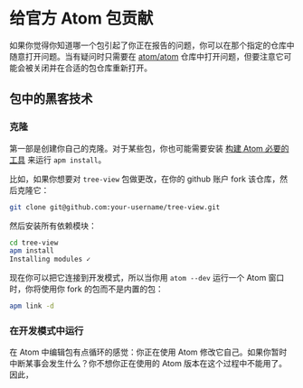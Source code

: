 # 给官方 Atom 包贡献

如果你觉得你知道哪一个包引起了你正在报告的问题，你可以在那个指定的仓库中随意打开问题。当有疑问时只需要在 [atom/atom](https://github.com/atom/atom) 仓库中打开问题，但要注意它可能会被关闭并在合适的包仓库重新打开。

## 包中的黑客技术

### 克隆

第一部是创建你自己的克隆。对于某些包，你也可能需要安装 [构建 Atom 必要的工具](https://flight-manual.atom.io/hacking-atom/sections/hacking-on-atom-core/#building) 来运行 `apm install`。

比如，如果你想要对 `tree-view` 包做更改，在你的 github 账户 fork 该仓库，然后克隆它：

```bash
git clone git@github.com:your-username/tree-view.git
```

然后安装所有依赖模块：

```bash
cd tree-view
apm install
Installing modules ✓
```

现在你可以把它连接到开发模式，所以当你用 `atom --dev` 运行一个 Atom 窗口时，你将使用你 fork 的包而不是内置的包：

```bash
apm link -d
```

### 在开发模式中运行

在 Atom 中编辑包有点循环的感觉：你正在使用 Atom 修改它自己。如果你暂时中断某事会发生什么？你不想你正在使用的 Atom 版本在这个过程中不能用了。因此，
